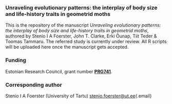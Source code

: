 ### Unraveling evolutionary patterns: the interplay of body size and life-history traits in geometrid moths

This is the repository of the manuscript *Unraveling evolutionary patterns: the interplay of body size and life-history traits in geometrid moths*, authored by Stenio I A Foerster, John T. Clarke, Erki Õunap, Tiit Teder & Toomas Tammaru. The referred study is currently under review. All R scripts will be uploaded here once the manuscript gets accepted.

### Funding

Estonian Research Council, grant number [**PRG741**](https://www.etis.ee/Portal/Projects/Display/655d492f-34ba-4e4c-bd46-f00a3aa2f5ca).

### Corresponding author

Stenio I A Foerster (University of Tartu) [stenio.foerster\@ut.ee](mailto:stenio.foerster@ut.ee){.email}
